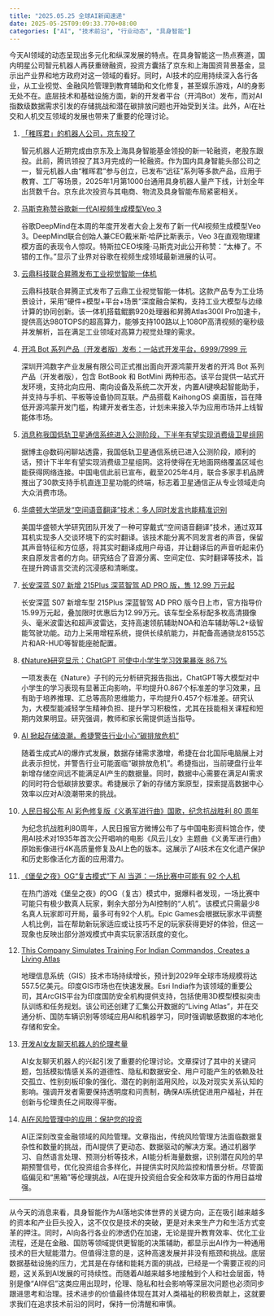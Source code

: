 ```yaml
---
title: "2025.05.25 全球AI新闻速递"
date: 2025-05-25T09:09:33.770+08:00
categories: ["AI", "技术前沿", "行业动态", "具身智能"]
---
```

今天AI领域的动态呈现出多元化和纵深发展的特点。在具身智能这一热点赛道，国内明星公司智元机器人再获重磅融资，投资方囊括了京东和上海国资背景基金，显示出产业界和地方政府对这一领域的看好。同时，AI技术的应用持续深入各行各业，从工业视觉、金融风险管理到教育辅助和文化修复，甚至娱乐游戏，AI的身影无处不在。底层技术和基础设施方面，新的开发者平台（开鸿Bot）发布，而对AI指数级数据需求引发的存储挑战和潜在碳排放问题也开始受到关注。此外，AI在社交和人机交互领域的发展也带来了重要的伦理讨论。

1.  [「稚晖君」的机器人公司，京东投了](https://36kr.com/p/3304688529496581?f=rss)

    智元机器人近期完成由京东及上海具身智能基金领投的新一轮融资，老股东跟投。此前，腾讯领投了其3月完成的一轮融资。作为国内具身智能头部公司之一，智元机器人由“稚晖君”参与创立，已发布“远征”系列等多款产品，应用于教育、工厂等场景，2025年1月第1000台通用具身机器人量产下线，计划全年出货数千台。京东此次投资与其电商、物流及具身智能布局紧密相关。

2.  [马斯克称赞谷歌新一代AI视频生成模型Veo 3](https://36kr.com/newsflashes/3306421075286789)

    谷歌DeepMind在本周的年度开发者大会上发布了新一代AI视频生成模型Veo 3。DeepMind联合创始人兼CEO戴米斯·哈萨比斯表示，Veo 3在直观物理建模方面的表现令人惊叹。特斯拉CEO埃隆·马斯克对此公开称赞：“太棒了。不错的工作。”显示了业界对谷歌在视频生成领域最新进展的认可。

3.  [云鼎科技联合昇腾发布工业视觉智能一体机](https://36kr.com/newsflashes/3306410619722501?f=rss)

    云鼎科技联合昇腾正式发布了云鼎工业视觉智能一体机。这款产品专为工业场景设计，采用“硬件+模型+平台+场景”深度融合架构，支持工业大模型与边缘计算的协同创新。该一体机搭载鲲鹏920处理器和昇腾Atlas300I Pro加速卡，提供高达980TOPS的超高算力，能够支持100路以上1080P高清视频的毫秒级并发解析，旨在满足工业领域对高算力视觉处理的需求。

4.  [开鸿 Bot 系列产品（开发者版）发布：一站式开发平台，6999/7999 元](https://www.ithome.com/0/855/757.htm)

    深圳开鸿数字产业发展有限公司正式推出面向开源鸿蒙开发者的开鸿 Bot 系列产品（开发者版），包含 BotBook 和 BotMini 两种形态。该平台提供一站式开发环境，支持北向应用、南向设备及系统二次开发，内置AI键唤起智能助手，并支持与手机、平板等设备协同互联。产品搭载 KaihongOS 桌面版，旨在降低开源鸿蒙开发门槛，构建开发者生态，计划未来接入华为应用市场并上线智能体市场。

5.  [消息称我国低轨卫星通信系统进入公测阶段，下半年有望实现消费级卫星组网](https://www.ithome.com/0/855/736.htm)

    据博主@数码闲聊站透露，我国低轨卫星通信系统已进入公测阶段，顺利的话，预计下半年有望实现消费级卫星组网。这将使得在无地面网络覆盖区域也能获得网络连接。中国电信此前已宣布，截至2025年4月，联合多家手机品牌推出了30款支持手机直连卫星功能的终端，标志着卫星通信正从专业领域走向大众消费市场。

6.  [华盛顿大学研发“空间语音翻译”技术：多人同时发言也能精准识别](https://www.ithome.com/0/855/725.htm)

    美国华盛顿大学研究团队开发了一种可穿戴式“空间语音翻译”技术，通过双耳耳机实现多人交谈环境下的实时翻译。该技术能分离不同发言者的声音，保留其声音特征和方位感，将其实时翻译成用户母语，并让翻译后的声音听起来仍来自原发言者的方向。研究结合了音源分离、空间定位、实时翻译等技术，旨在提升跨语言交流的沉浸感和清晰度。

7.  [长安深蓝 S07 新增 215Plus 深蓝智驾 AD PRO 版，售 12.99 万元起](https://www.ithome.com/0/855/708.htm)

    长安深蓝 S07 新增车型 215Plus 深蓝智驾 AD PRO 版今日上市，官方指导价15.99万元起，叠加限时优惠后为12.99万元。该车型全系标配多枚高清摄像头、毫米波雷达和超声波雷达，支持高速领航辅助NOA和泊车辅助等L2+级智能驾驶功能。动力上采用增程系统，提供长续航能力，并配备高通骁龙8155芯片和AR-HUD等智能座舱配置。

8.  [《Nature》研究显示：ChatGPT 可使中小学生学习效果暴涨 86.7%](https://www.ithome.com/0/855/707.htm)

    一项发表在《Nature》子刊的元分析研究报告指出，ChatGPT等大模型对中小学生的学习表现有显著正向影响，平均提升0.867个标准差的学习效果，且有助于培养推理、汇总等高阶思维能力，平均提升0.457个标准差。研究认为，大模型能减轻学生精神负担、提升学习积极性，尤其在技能相关课程和短期内效果明显。研究强调，教师和家长需提供适当指导。

9.  [AI 掀起存储浪潮，希捷警告行业小心“碳排放危机”](https://www.ithome.com/0/855/705.htm)

    随着生成式AI的爆炸式发展，数据存储需求激增，希捷在台北国际电脑展上对此表示担忧，并警告行业可能面临“碳排放危机”。希捷指出，当前硬盘行业年新增存储空间远不能满足AI产生的数据量。同时，数据中心需要在满足AI需求的同时符合低碳排放要求。希捷展示了新的存储方案原型，探索提高数据中心效率以应对AI浪潮带来的挑战。

10. [人民日报公布 AI 彩色修复版《义勇军进行曲》国歌，纪念抗战胜利 80 周年](https://www.ithome.com/0/855/703.htm)

    为纪念抗战胜利80周年，人民日报官方微博公布了与中国电影资料馆合作，使用AI技术对1935年首次公开唱响的电影《风云儿女》主题曲《义勇军进行曲》原始影像进行4K高质量修复及AI上色的版本。这展示了AI技术在文化遗产保护和历史影像活化方面的应用潜力。

11. [《堡垒之夜》OG“复古模式”下 AI 当道：一场比赛中可能有 92 个人机](https://www.ithome.com/0/855/702.htm)

    在热门游戏《堡垒之夜》的OG（复古）模式中，据爆料者发现，一场比赛中可能只有极少数真人玩家，剩余大部分为AI控制的“人机”。该模式只需最少8名真人玩家即可开局，最多可有92个人机。Epic Games会根据玩家水平调整人机比例，旨在帮助新玩家适应或让技巧不足的玩家获得更好的体验，但这一现象也反映出部分游戏模式中真实玩家活跃度的变化。

12. [This Company Simulates Training For Indian Commandos, Creates a Living Atlas](https://analyticsindiamag.com/deep-tech/this-company-simulates-training-for-indian-commandos-creates-a-living-atlas/)

    地理信息系统（GIS）技术市场持续增长，预计到2029年全球市场规模将达557.5亿美元。印度GIS市场也在快速发展。Esri India作为该领域的重要公司，其ArcGIS平台为印度国防安全机构提供支持，包括使用3D模型模拟突击队训练和任务规划。该公司还创建了汇集公开数据的“Living Atlas”，并在交通分析、国防车辆识别等领域应用AI和机器学习，同时强调敏感数据的本地化存储和安全。

13. [开发AI女友聊天机器人的伦理考量](https://ai2people.com/ethical-considerations-in-developing-ai-girlfriend-chatbots/)

    AI女友聊天机器人的兴起引发了重要的伦理讨论。文章探讨了其中的关键问题，包括模拟情感关系的道德性、隐私和数据安全、用户可能产生的依赖及社交孤立、性别刻板印象的强化、潜在的剥削滥用风险，以及对现实关系认知的影响。强调开发者需要保持透明度和问责制，确保AI系统促进用户福祉，并在创新与伦理责任之间取得平衡。

14. [AI在风险管理中的应用：保护您的投资](https://ai2people.com/ai-in-risk-management-safeguarding-your-investments/)

    AI正深刻改变金融领域的风险管理。文章指出，传统风险管理方法面临数据复杂性和数量的挑战，而AI提供了更动态、数据驱动的解决方案。通过机器学习、自然语言处理、预测分析等技术，AI能分析海量数据，识别潜在风险的早期预警信号，优化投资组合多样化，并提供实时风险监控和情景分析。尽管面临偏见和“黑箱”等伦理挑战，AI在提升投资组合安全和效率方面的作用日益增强。

---

从今天的消息来看，具身智能作为AI落地实体世界的关键方向，正在吸引越来越多的资本和产业巨头投入，这不仅仅是技术的突破，更是对未来生产力和生活方式变革的押注。同时，AI向各行各业的渗透仍在加速，无论是提升教育效率、优化工业流程，还是在金融、国防等领域提供更智能的决策辅助，都显示出AI作为一种通用技术的巨大赋能潜力。但值得注意的是，这种高速发展并非没有瓶颈和挑战。底层数据基础设施的压力，尤其是在存储和能耗方面的挑战，已经是一个需要正视的问题，这关系到AI发展的可持续性。而随着AI越来越多地接触到个人和社会层面，特别是像“AI伴侣”这类应用出现时，伦理、隐私和社会影响等深层次问题也必须同步跟进思考和治理。技术进步的价值最终体现在其对人类福祉的积极贡献上，这就要求我们在追求技术前沿的同时，保持一份清醒和审慎。